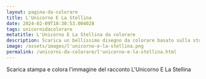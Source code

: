 ```yaml
---
layout: pagina-da-colorare
title: L'Unicorno E La Stellina
date: 2024-02-09T18:30:53.004028
tags: unicornidacolorare
metatitle: L'Unicorno E La Stellina da colorare
description: Scarica un bellissimo disegno da colorare basato sulla storia L'Unicorno E La Stellina
image: /assets/images/l'unicorno-e-la-stellina.png
permalink: /unicorni-da-colorare/l'unicorno-e-la-stellina.html
---
```

Scarica stampa e colora l'immagine del racconto L'Unicorno E La Stellina
